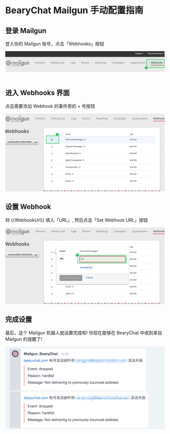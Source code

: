 # BearyChat Mailgun 手动配置指南

## 登录 Mailgun

登入你的 Mailgun 账号，点击「Webhooks」按钮

![](/tutorials/image/mailgun_settings.png)

## 进入 Webhooks 界面

点击需要添加 Webhook 的事件旁的 + 号按钮

![](/tutorials/image/mailgun_select_webhooks.png)

## 设置 Webhook

将 {{WebhookUrl}} 填入「URL」, 然后点击「Set Webhook URL」按钮

![](/tutorials/image/mailgun_add_webhook_url.png)

## 完成设置

最后，这个 Mailgun 机器人就设置完成啦! 你现在能够在 BearyChat 中收到来自 Mailgun 的提醒了!

![](/tutorials/image/mailgun_notify_sample.png)
